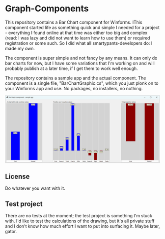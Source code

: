 # Graph-Components

This repository contains a Bar Chart component for Winforms. IThis component started life as something quick 
and simple I needed for a project - everything I found online at that time was either too big and complex
(read: I was lazy and did not want to learn how to use them) or required registration or some such. So I did
what all smartypants-developers do: I made my own.

The component is super simple and not fancy by any means. It can only do bar charts for now, but I have some
variations that I'm working on and will probably publish at a later time, if I get them to work well enough.

The repository contains a sample app and the actual component. The component is a single file, "BarChartGraphic.cs",
which you just plonk on to your Winforms app and use. No packages, no installers, no nothing.

![Sample app](/Graphing%20Component%20Sample/images/BarChart_SampleApp.png)

## License

Do whatever you want with it.

## Test project

There are no tests at the moment; the test project is something I'm stuck with. I'd like to test the 
calculations of the drawing, but it's all private stuff and I don't know how much effort I want to 
put into surfacing it. Maybe later, gator.